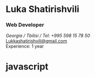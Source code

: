 # Luka Shatirishvili

### Web Developer

*Georgia / Tbilisi / Tel: +995 598 15 78 50* <br/>
Lukkashatirishvili@gmail.com <br/>
Experience: 1 year <br/>

<h1/> javascript <h1/>
